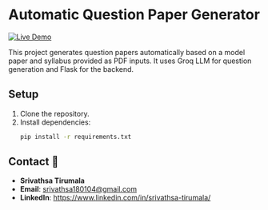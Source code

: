 # Automatic Question Paper Generator 

[![Live Demo](https://img.shields.io/badge/Live%20Demo-EduQuestAI-blue?style=for-the-badge&logo=rocket)](https://edu-quest-ai-gamma.vercel.app/)

This project generates question papers automatically based on a model paper and syllabus provided as PDF inputs. It uses Groq LLM for question generation and Flask for the backend.

## Setup

1. Clone the repository.
2. Install dependencies:
   ```bash
   pip install -r requirements.txt

## Contact 📧
- **Srivathsa Tirumala**  
- **Email**: srivathsa180104@gmail.com
- **LinkedIn**: https://www.linkedin.com/in/srivathsa-tirumala/
